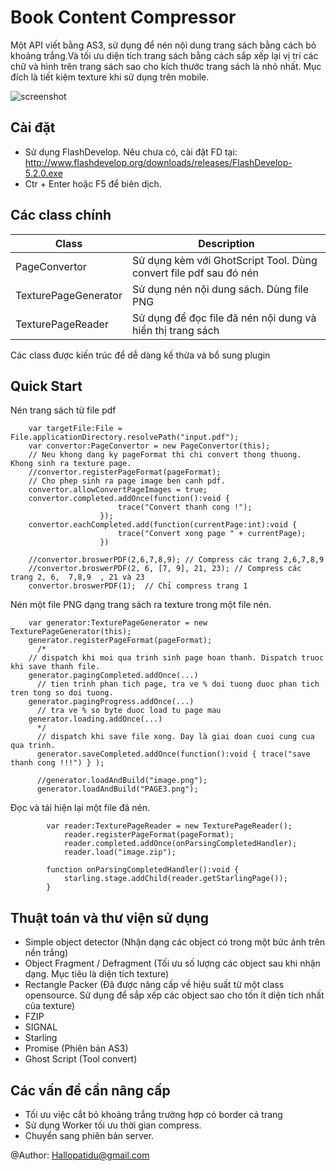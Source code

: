 # Book Content Compressor
Một API viết bằng AS3, sử dụng để nén nội dung trang sách bằng cách bỏ khoảng trắng.Và tối ưu diện tích trang sách bằng cách sắp xếp lại vị trí các chữ và hình trên trang sách sao cho kích thước trang sách là nhỏ nhất. Mục đích là tiết kiệm texture khi sử dụng trên mobile.

![screenshot](http://i.imgur.com/zR1lXkL.png)


Cài đặt
------------
- Sử dụng FlashDevelop. Nêu chưa có, cài đặt FD tại: http://www.flashdevelop.org/downloads/releases/FlashDevelop-5.2.0.exe
- Ctr + Enter hoặc F5 để biên dịch.

Các class chính
------------

|Class|Description|
|---|---|
|PageConvertor| Sử dụng kèm với GhotScript Tool. Dùng convert file pdf sau đó nén|
|TexturePageGenerator| Sử dụng nén nội dung sách. Dùng file PNG|
|TexturePageReader| Sử dụng để đọc file đã nén nội dung và hiển thị trang sách |

Các class được kiến trúc để dễ dàng kế thừa và bổ sung plugin

Quick Start
-----------

Nén trang sách từ file pdf
```shell
	var targetFile:File = File.applicationDirectory.resolvePath("input.pdf");			
	var convertor:PageConvertor = new PageConvertor(this);
	// Neu khong dang ky pageFormat thi chi convert thong thuong. Khong sinh ra texture page.
	//convertor.registerPageFormat(pageFormat);
	// Cho phep sinh ra page image ben canh pdf.
	convertor.allowConvertPageImages = true;
	convertor.completed.addOnce(function():void { 
						trace("Convert thanh cong !");
					});
	convertor.eachCompleted.add(function(currentPage:int):void {
						trace("Convert xong page " + currentPage);
					})

	//convertor.broswerPDF(2,6,7,8,9); // Compress các trang 2,6,7,8,9
	//convertor.broswerPDF(2, 6, [7, 9], 21, 23); // Compress các trang 2, 6,  7,8,9  , 21 và 23
	convertor.broswerPDF(1);  // Chỉ compress trang 1
```


Nén một file PNG dạng trang sách ra texture trong một file nén.
```shell
	var generator:TexturePageGenerator = new TexturePageGenerator(this);
	generator.registerPageFormat(pageFormat);
	  /*
	// dispatch khi moi qua trinh sinh page hoan thanh. Dispatch truoc khi save thanh file.
	generator.pagingCompleted.addOnce(...)
	  // tien trinh phan tich page, tra ve % doi tuong duoc phan tich tren tong so doi tuong.
	generator.pagingProgress.addOnce(...)
	  // tra ve % so byte duoc load tu page mau
	generator.loading.addOnce(...)
	  */
	  // dispatch khi save file xong. Day là giai doan cuoi cung cua qua trinh.
	  generator.saveCompleted.addOnce(function():void { trace("save thanh cong !!!") } );

	  //generator.loadAndBuild("image.png");
	  generator.loadAndBuild("PAGE3.png");
```

Đọc và tái hiện lại một file đã nén.
```shell
        var reader:TexturePageReader = new TexturePageReader();
            reader.registerPageFormat(pageFormat);
            reader.completed.addOnce(onParsingCompletedHandler);
            reader.load("image.zip");
     
        function onParsingCompletedHandler():void {
            starling.stage.addChild(reader.getStarlingPage());
        }
```


Thuật toán và thư viện sử dụng
------------
- Simple object detector (Nhận dạng các object có trong một bức ảnh trên nền trắng)
- Object Fragment / Defragment (Tối ưu số lượng các object sau khi nhận dạng. Mục tiêu là diện tích texture)
- Rectangle Packer (Đã được nâng cấp về hiệu suất từ một class opensource. Sử dụng để sắp xếp các object sao cho tốn ít diện tích nhất của texture)
- FZIP 
- SIGNAL 
- Starling 
- Promise (Phiên bản AS3)
- Ghost Script (Tool convert)
 

Các vấn đề cần nâng cấp
------------
- Tối ưu việc cắt bỏ khoảng trắng trường hợp có border cả trang
- Sử dụng Worker tối ưu thời gian compress.
- Chuyển sang phiên bản server.



@Author: Hallopatidu@gmail.com
